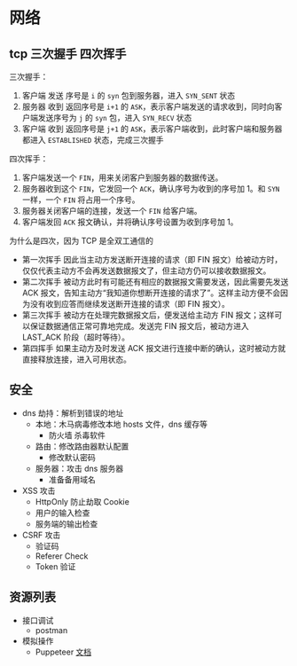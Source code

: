 # 网络

## tcp 三次握手 四次挥手

三次握手：

1. 客户端 发送 序号是 `i` 的 `syn` 包到服务器，进入 `SYN_SENT` 状态
2. 服务器 收到 返回序号是 `i+1` 的 `ASK`，表示客户端发送的请求收到，同时向客户端发送序号为 `j` 的 `syn` 包，进入 `SYN_RECV` 状态
3. 客户端 收到 返回序号是 `j+1` 的 `ASK`，表示客户端收到，此时客户端和服务器都进入 `ESTABLISHED` 状态，完成三次握手

四次挥手：

1. 客户端发送一个 `FIN`，用来关闭客户到服务器的数据传送。
2. 服务器收到这个 `FIN`，它发回一个 `ACK`，确认序号为收到的序号加 1。和 `SYN` 一样，一个 `FIN` 将占用一个序号。
3. 服务器关闭客户端的连接，发送一个 `FIN` 给客户端。
4. 客户端发回 `ACK` 报文确认，并将确认序号设置为收到序号加 1。

为什么是四次，因为 TCP 是全双工通信的

- 第一次挥手 因此当主动方发送断开连接的请求（即 FIN 报文）给被动方时，仅仅代表主动方不会再发送数据报文了，但主动方仍可以接收数据报文。
- 第二次挥手 被动方此时有可能还有相应的数据报文需要发送，因此需要先发送 ACK 报文，告知主动方“我知道你想断开连接的请求了”。这样主动方便不会因为没有收到应答而继续发送断开连接的请求（即 FIN 报文）。
- 第三次挥手 被动方在处理完数据报文后，便发送给主动方 FIN 报文；这样可以保证数据通信正常可靠地完成。发送完 FIN 报文后，被动方进入 LAST_ACK 阶段（超时等待）。
- 第四挥手 如果主动方及时发送 ACK 报文进行连接中断的确认，这时被动方就直接释放连接，进入可用状态。

## 安全

- dns 劫持：解析到错误的地址
  - 本地：木马病毒修改本地 hosts 文件，dns 缓存等
    - 防火墙 杀毒软件
  - 路由：修改路由器默认配置
    - 修改默认密码
  - 服务器：攻击 dns 服务器
    - 准备备用域名
- XSS 攻击
  - HttpOnly 防止劫取 Cookie
  - 用户的输入检查
  - 服务端的输出检查
- CSRF 攻击
  - 验证码
  - Referer Check
  - Token 验证

## 资源列表

- 接口调试
  - postman
- 模拟操作
  - Puppeteer [文档](https://zhaoqize.github.io/puppeteer-api-zh_CN/#/)
